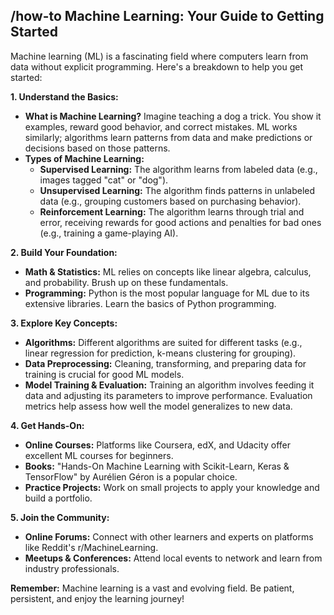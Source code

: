 ##  /how-to Machine Learning: Your Guide to Getting Started

Machine learning (ML) is a fascinating field where computers learn from data without explicit programming.  Here's a breakdown to help you get started:

**1. Understand the Basics:**

* **What is Machine Learning?**  Imagine teaching a dog a trick. You show it examples, reward good behavior, and correct mistakes.  ML works similarly; algorithms learn patterns from data and make predictions or decisions based on those patterns.
* **Types of Machine Learning:**
    * **Supervised Learning:**  The algorithm learns from labeled data (e.g., images tagged "cat" or "dog").
    * **Unsupervised Learning:** The algorithm finds patterns in unlabeled data (e.g., grouping customers based on purchasing behavior).
    * **Reinforcement Learning:** The algorithm learns through trial and error, receiving rewards for good actions and penalties for bad ones (e.g., training a game-playing AI).

**2.  Build Your Foundation:**

* **Math & Statistics:**  ML relies on concepts like linear algebra, calculus, and probability. Brush up on these fundamentals.
* **Programming:** Python is the most popular language for ML due to its extensive libraries. Learn the basics of Python programming.

**3.  Explore Key Concepts:**

* **Algorithms:**  Different algorithms are suited for different tasks (e.g., linear regression for prediction, k-means clustering for grouping).
* **Data Preprocessing:**  Cleaning, transforming, and preparing data for training is crucial for good ML models.
* **Model Training & Evaluation:**  Training an algorithm involves feeding it data and adjusting its parameters to improve performance. Evaluation metrics help assess how well the model generalizes to new data.

**4.  Get Hands-On:**

* **Online Courses:** Platforms like Coursera, edX, and Udacity offer excellent ML courses for beginners.
* **Books:**  "Hands-On Machine Learning with Scikit-Learn, Keras & TensorFlow" by Aurélien Géron is a popular choice.
* **Practice Projects:**  Work on small projects to apply your knowledge and build a portfolio.

**5.  Join the Community:**

* **Online Forums:**  Connect with other learners and experts on platforms like Reddit's r/MachineLearning.
* **Meetups & Conferences:** Attend local events to network and learn from industry professionals.


**Remember:**  Machine learning is a vast and evolving field. Be patient, persistent, and enjoy the learning journey!
